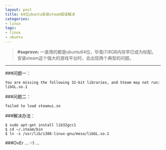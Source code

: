 ```yaml
---
layout: post
title: 64位ubuntu安装steam错误解决
categories:
- linux
tags:
- linux
- ubuntu
---
```


> __#suprsvn:__ 一直用的都是ubuntu64位，毕竟i7/8GB内存早已成为标配。 安装steam这个强大的游戏平台时，会出现两个典型的问题。

---

###问题一：

    You are missing the following 32-bit libraries, and Steam may not run: libGL.so.1

###问题二：

    failed to load steamui.so

###解决办法：

    $ sudo apt-get install lib32gcc1
    $ cd ~/.steam/bin
    $ ln -s /usr/lib/i386-linux-gnu/mesa/libGL.so.1

###OvEr ... :-) ...
